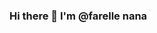 ### Hi there 👋 I'm @farelle nana

<!--
**farellenana/farellenana** is a ✨ _special_ ✨ repository because its `README.md` (this file) appears on your GitHub profile.

Here are some ideas to get you started:

- 🔭 I’m currently working on perfect beauty
- 🌱 I’m currently learning java script
- 📫 How to reach me: nanaleonie59@gmail.com
- 😄 Pronouns farelle
- ⚡ Fun fact I get emotional when i code
-->
